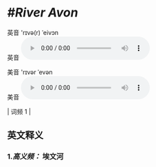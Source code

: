 # ***\#River Avon*** 
英音 'rɪvə(r) ˈeivɔn  
英音
<audio src="./media/River Avon-B.aac" controls="controls"></audio>

美音 'rɪvər ˈevən  
美音
<audio src="./media/River Avon.aac" controls="controls"></audio>



| 词频 1 |  

英文释义
---
### 1.*高义频：* **埃文河**  


